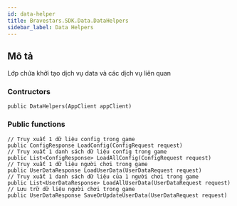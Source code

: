 ```yaml
---
id: data-helper
title: Bravestars.SDK.Data.DataHelpers
sidebar_label: Data Helpers
---
```

## Mô tả

Lớp chứa khởi tạo dịch vụ data và các dịch vụ liên quan

### Contructors

``` Khởi tạo
public DataHelpers(AppClient appClient)
```

### Public functions

``` Các dịch vụ
// Truy xuất 1 dữ liệu config trong game
public ConfigResponse LoadConfig(ConfigRequest request)
// Truy xuất 1 danh sách dữ liệu config trong game
public List<ConfigResponse> LoadAllConfig(ConfigRequest request)
// Truy xuất 1 dữ liệu người chơi trong game
public UserDataResponse LoadUserData(UserDataRequest request)
// Truy xuất 1 danh sách dữ liệu của 1 người chơi trong game
public List<UserDataResponse> LoadAllUserData(UserDataRequest request)
// Lưu trữ dữ liệu người chơi trong game 
public UserDataResponse SaveOrUpdateUserData(UserDataRequest request)
```

